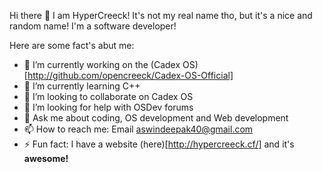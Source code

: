 Hi there 👋 I am HyperCreeck! It's not my real name tho, but it's a nice and random name! I'm a software developer!

Here are some fact's abut me:
- 🔭 I’m currently working on the (Cadex OS)[http://github.com/opencreeck/Cadex-OS-Official]
- 🌱 I’m currently learning C++
- 👯 I’m looking to collaborate on Cadex OS
- 🤔 I’m looking for help with OSDev forums
- 💬 Ask me about coding, OS development and Web development
- 📫 How to reach me: Email aswindeepak40@gmail.com
- ⚡ Fun fact: I have a website (here)[http://hypercreeck.cf/] and it's **awesome!**
